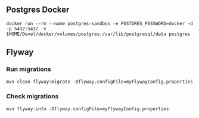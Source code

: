 ## Postgres Docker

```
docker run --rm --name postgres-sandbox -e POSTGRES_PASSWORD=docker -d -p 5432:5432 -v $HOME/Devel/docker/volumes/postgres:/var/lib/postgresql/data postgres
```

## Flyway 

### Run migrations

```
mvn clean flyway:migrate -Dflyway.configFile=myFlywayConfig.properties
```

### Check migrations
```
mvn flyway:info -Dflyway.configFile=myFlywayConfig.properties
```
